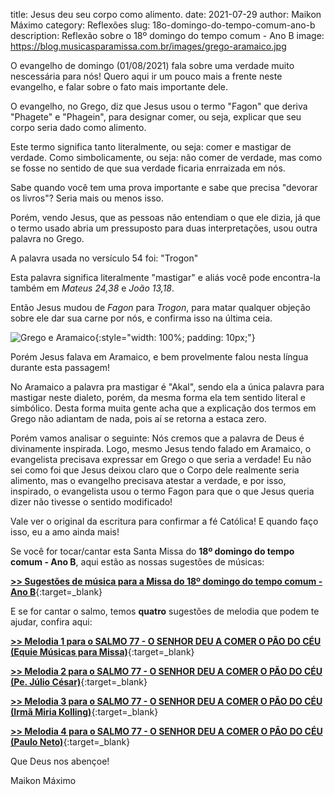 title: Jesus deu seu corpo como alimento.
date: 2021-07-29
author: Maikon Máximo
category: Reflexões
slug: 18o-domingo-do-tempo-comum-ano-b
description: Reflexão sobre o 18º domingo do tempo comum - Ano B
image: https://blog.musicasparamissa.com.br/images/grego-aramaico.jpg

O evangelho de domingo (01/08/2021) fala sobre uma verdade muito nescessária para nós!
Quero aqui ir um pouco mais a frente neste evangelho, e falar sobre o fato mais importante dele.

O evangelho, no Grego, diz que Jesus usou o termo "Fagon" que deriva "Phagete" e "Phagein", para designar comer, ou seja, explicar que seu corpo seria dado como alimento.

Este termo significa tanto literalmente, ou seja: comer e mastigar de verdade. Como simbolicamente, ou seja: não comer de verdade, mas como se fosse no sentido de que sua verdade ficaria enrraizada em nós.

Sabe quando você tem uma prova importante e sabe que precisa "devorar os livros"? Seria mais ou menos isso.

Porém, vendo Jesus, que as pessoas não entendiam o que ele dizia, já que o termo usado abria um pressuposto para duas interpretações, usou outra palavra no Grego.

A palavra usada no versículo 54 foi:
"Trogon"

Esta palavra significa literalmente "mastigar" e aliás você pode encontra-la também em _Mateus 24,38_ e _João 13,18_.

Então Jesus mudou de _Fagon_ para _Trogon_, para matar qualquer objeção sobre ele dar sua carne por nós, e confirma isso na última ceia.

![Grego e Aramaico](https://blog.musicasparamissa.com.br/images/grego-aramaico.jpg){:style="width: 100%; padding: 10px;"}

Porém Jesus falava em Aramaico, e bem provelmente falou nesta língua durante esta passagem!

No Aramaico a palavra pra mastigar é "Akal", sendo ela a única palavra para mastigar neste dialeto, porém, da mesma forma ela tem sentido literal e simbólico. Desta forma muita gente acha que a explicação dos termos em Grego não adiantam de nada, pois aí se retorna a estaca zero.

Porém vamos analisar o seguinte:
Nós cremos que a palavra de Deus é divinamente inspirada. Logo, mesmo Jesus tendo falado em Aramaico, o evangelista precisava expressar em Grego o que seria a verdade! Eu não sei como foi que Jesus deixou claro que o Corpo dele realmente seria alimento, mas o evangelho precisava atestar a verdade, e por isso, inspirado, o evangelista usou o termo Fagon para que o que Jesus queria dizer não tivesse o sentido modificado!

Vale ver o original da escritura para confirmar a fé Católica! E quando faço isso, eu a amo ainda mais!

Se você for tocar/cantar esta Santa Missa do **18º domingo do tempo comum - Ano B**, aqui estão as nossas sugestões de músicas:

[**>> Sugestões de música para a Missa do 18º domingo do tempo comum - Ano B**](https://musicasparamissa.com.br/sugestoes-para/18o-domingo-do-tempo-comum-ano-b/){:target=\_blank}

E se for cantar o salmo, temos **quatro** sugestões de melodia que podem te ajudar, confira aqui:

[**>> Melodia 1 para o SALMO 77 - O SENHOR DEU A COMER O PÃO DO CÉU (Equie Músicas para Missa)**](https://musicasparamissa.com.br/musica/salmo-77-o-senhor-deu-a-comer-o-pao-do-ceu/){:target=\_blank}

[**>> Melodia 2 para o SALMO 77 - O SENHOR DEU A COMER O PÃO DO CÉU (Pe. Júlio César)**](https://musicasparamissa.com.br/musica/salmo-77-o-senhor-deu-a-comer-o-pao-do-ceu-pamfe/){:target=\_blank}

[**>> Melodia 3 para o SALMO 77 - O SENHOR DEU A COMER O PÃO DO CÉU (Irmã Miria Kolling)**](https://musicasparamissa.com.br/musica/salmo-77-78-o-senhor-deu-a-comer-o-pao-do-ceu-ir-miria/){:target=\_blank}

[**>> Melodia 4 para o SALMO 77 - O SENHOR DEU A COMER O PÃO DO CÉU (Paulo Neto)**](https://musicasparamissa.com.br/musica/salmo-77-o-senhor-deu-a-comer-o-pao-do-ceu-paulo-neto/){:target=\_blank}

Que Deus nos abençoe!

Maikon Máximo
